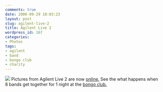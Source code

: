 ```yaml
---
comments: true
date: 2006-09-29 18:03:23
layout: post
slug: agilent-live-2
title: Agilent Live 2
wordpress_id: 167
categories:
- Photos
tags:
- agilent
- band
- bongo club
- charity
---
```


![](http://www.chrisfleming.org/gallery2/d/1985-6/IMG_4808.JPG) Pictures from Agilent Live 2 are now [online.](http://www.chrisfleming.org/gallery2/v/friends/work/agilentlive2/) See the what happens when 8 bands get together for 1 night at the [bongo club.](http://www.thebongoclub.co.uk/)
